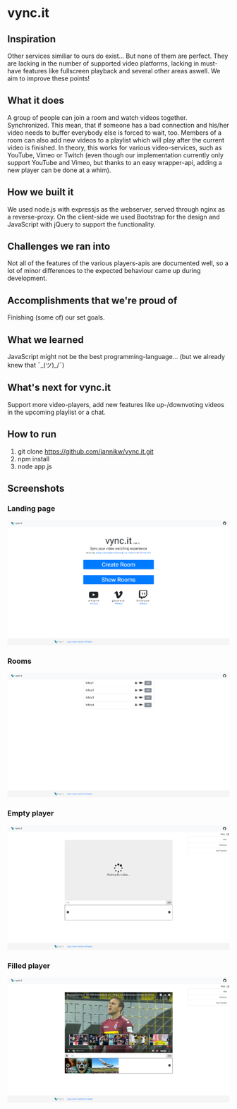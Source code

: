 # vync.it

## Inspiration

Other services similiar to ours do exist... But none of them are perfect. They are lacking in the number of supported video platforms, lacking in must-have features like fullscreen playback and several other areas aswell. We aim to improve these points!

## What it does

A group of people can join a room and watch videos together. Synchronized. This mean, that if someone has a bad connection and his/her video needs to buffer everybody else is forced to wait, too. Members of a room can also add new videos to a playlist which will play after the current video is finished. In theory, this works for various video-services, such as YouTube, Vimeo or Twitch (even though our implementation currently only support YouTube and Vimeo, but thanks to an easy wrapper-api, adding a new player can be done at a whim).

## How we built it

We used node.js with expressjs as the webserver, served through nginx as a reverse-proxy. On the client-side we used Bootstrap for the design and JavaScript with jQuery to support the functionality.

## Challenges we ran into

Not all of the features of the various players-apis are documented well, so a lot of minor differences to the expected behaviour came up during development.

## Accomplishments that we're proud of

Finishing (some of) our set goals.

## What we learned

JavaScript might not be the best programming-language... (but we already knew that ¯\_(ツ)_/¯)

## What's next for vync.it

Support more video-players, add new features like up-/downvoting videos in the upcoming playlist or a chat.

## How to run
1. git clone https://github.com/jannikw/vync.it.git
2. npm install
3. node app.js

## Screenshots

### Landing page
![Landing page](/screenshots/index.png)
### Rooms
![Rooms](/screenshots/lobbies.png)
### Empty player
![Empty Player](/screenshots/room1.png)
### Filled player
![Filled Player](/screenshots/room2.png)
